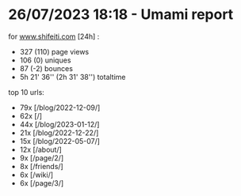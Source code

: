 # 26/07/2023 18:18 - Umami report
for www.shifeiti.com [24h] :

 - 327 (110) page views
 - 106 (0) uniques
 - 87 (-2) bounces
 - 5h 21' 36'' (2h 31' 38'') totaltime


top 10 urls:
 - 79x [/blog/2022-12-09/]
 - 62x [/]
 - 44x [/blog/2023-01-12/]
 - 21x [/blog/2022-12-22/]
 - 15x [/blog/2022-05-07/]
 - 12x [/about/]
 - 9x [/page/2/]
 - 8x [/friends/]
 - 6x [/wiki/]
 - 6x [/page/3/]


